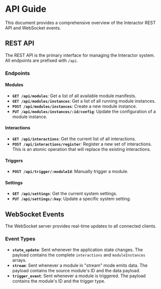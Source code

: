 # API Guide

This document provides a comprehensive overview of the Interactor REST API and WebSocket events.

## REST API

The REST API is the primary interface for managing the Interactor system. All endpoints are prefixed with `/api`.

### Endpoints

#### Modules

-   **`GET /api/modules`**: Get a list of all available module manifests.
-   **`GET /api/modules/instances`**: Get a list of all running module instances.
-   **`POST /api/modules/instances`**: Create a new module instance.
-   **`PUT /api/modules/instances/:id/config`**: Update the configuration of a module instance.

#### Interactions

-   **`GET /api/interactions`**: Get the current list of all interactions.
-   **`POST /api/interactions/register`**: Register a new set of interactions. This is an atomic operation that will replace the existing interactions.

#### Triggers

-   **`POST /api/trigger/:moduleId`**: Manually trigger a module.

#### Settings

-   **`GET /api/settings`**: Get the current system settings.
-   **`PUT /api/settings/:key`**: Update a specific system setting.

## WebSocket Events

The WebSocket server provides real-time updates to all connected clients.

### Event Types

-   **`state_update`**: Sent whenever the application state changes. The payload contains the complete `interactions` and `moduleInstances` arrays.
-   **`stream`**: Sent whenever a module in "stream" mode emits data. The payload contains the source module's ID and the data payload.
-   **`trigger_event`**: Sent whenever a module is triggered. The payload contains the module's ID and the trigger type.
